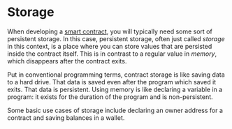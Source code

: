 # Storage

When developing a [smart contract](../sway-on-chain/smart_contracts.md), you will typically need some sort of persistent storage. In this case, persistent storage, often just called _storage_ in this context, is a place where you can store values that are persisted inside the contract itself. This is in contrast to a regular value in _memory_, which disappears after the contract exits.

Put in conventional programming terms, contract storage is like saving data to a hard drive. That data is saved even after the program which saved it exits. That data is persistent. Using memory is like declaring a variable in a program: it exists for the duration of the program and is non-persistent.

Some basic use cases of storage include declaring an owner address for a contract and saving balances in a wallet.

<!-- ## Syntax

### Declaration

The syntax of declaring storage space in Sway looks like this:

```sway
storage {
    owner: b256,
}
```

It is very similar to a struct declaration, except with storage, you also have the option to specify an initial value:

```sway
storage {
    owner: 0xeeb578f9e1ebfb5b78f8ff74352370c120bc8cacead1f5e4f9c74aafe0ca6bfd,
}
```

This value is passed as a part of the transaction, which initializes storage upon contract deployment.

### Access

Storage access should be minimized, as it incurs a larger performance and gas cost than regular memory access. There are two types of storage access: _reading_ and _writing_.

#### Reading from Storage

Reading from storage is less expensive than writing. To read a value from storage, use the `.read()` method:

```sway
storage {
    owner: b256
}

impure fn get_owner() -> ref b256 {
    storage.owner.read()
}
```

This returns an immutable reference to a `b256` which is held in storage. The `read()` method itself copies the value from storage and returns a pointer to it to save on actual storage read opcodes, which are expensive. **This means that writing to a storage value will not update other variables that are holding references to that value acquired via `read()`**. If you'd like an actual `StorageRef` to the value itself, which does _not_ copy the value and instead incurs a storage read cost on every access, use `.direct_read()`.

#### Writing to Storage

Writing to storage is accomplished with the `.write()` method. The `.write()` method returns a special kind of mutable reference, called a `MutStorageRef`, which mutates storage directly upon every write. Writing to values of this type costs more gas than usual and should be minimized.

```sway
contract;

storage {
    owner: b256
}

impure fn main() {
    let mutable_owner_ptr = write_owner();
    deref mutable_owner_ptr = 0x27829e78404b18c037b15bfba5110c613a83ea22c718c8b51596e17c9cb1cd6f;
}

impure fn write_owner() -> MutStorageRef<b256> {
    storage.owner.write()
}
```

Note that to write to a mutable reference, you must dereference it first. See [the chapter on reference types](../basics/reference_types.md) for more information on reference types in general.. -->
